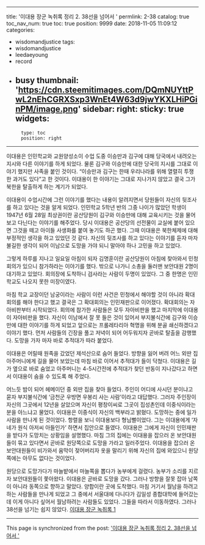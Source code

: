 
---
title: '이대용 장군 녹취록 정리 2.   38선을 넘어서 '
permlink: 2-38
catalog: true
toc_nav_num: true
toc: true
position: 9999
date: 2018-11-05 11:09:12
categories:
- wisdomandjustice
tags:
- wisdomandjustice
- leedaeyoung
- record
- busy
thumbnail: 'https://cdn.steemitimages.com/DQmNUYttPwL2nEhCGRXSxp3WnEt4W63d9jwYKXLHiPGinPM/image.png'
sidebar:
    right:
        sticky: true
widgets:
    -
        type: toc
        position: right
---



이대용은 인민학교와 교원양성소이 수업 도중 이승만과 김구에 대해 당국에서 내려오는 지시와 다른 이야기를 하게 되었다. 물론 김구와 이승만에 대한 당국의 지시를 그대로 이야기 했지만 사족을 붙인 것이다. “이승만과 김구는 한때 우리나라를 위해 열렬히 투쟁한 과거도 있다”고 한 것이다. 이대용이 한 이야기는 그대로 지나가지 않았고 결국 그가 북한을 탈출하게 하는 계기가 되었다. 

이대용이 수업시간에 그런 이야기를 했다는 내용이 알려지면서 당원들이 자신의 뒷조사를 하고 있다는 것을 알게 되었다. 인민학교 5학년 반의 그중 나이가 많았던 학생이 1947년 6월 28일 최상권이란 공산당원이 김구와 이승만에 대해 교육시키는 것을 물어 보고 다닌다는 이야기를 해주었다. 당시 이대용은 공산당의 선전물이 교실에 붙어 있으면 그것을 떼고 아이들 사생화를 붙여 놓기도 하곤 했다. 그때 이대용은 북한체제에 대해 부정적인 생각을 하고 있었던 것 같다. 자신의 뒷조사를 하고 있다는 이야기를 듣자 마자 불길한 생각이 되어 이남으로 도망을 가야 되니 말아야 하나 고민을 하고 있었다. 

그렇게 하루를 지나고 일요일 아침이 되자 김명훈이란 공산당원이 아침에 찾아와서 민청회의가 있으니 참가하라는 이야기를 했다. 밖으로 나가니 소총을 둘러맨 보안대원 2명이 대기하고 있었다. 회의장에 도착하니 검사라는 사람이 두명이 있었다. 그 중 한명은 인민학교도 나오지 못한 미장이였다. 

마침 학교 교장이던 남궁이라는 사람이 이런 사건은 민청에서 해야할 것이 아니라 확대회의를 해야 한다고 했고 결국은 그 확대회의는 인민재판으로 이어졌다. 확대회의는 자아비판부터 시작되었다. 회의에 참가한 사람들은 모두 자아비판을 했고 마지막에 이대용이 자아비판을 했다. 자신이 이남에서 잘 못 들은 것이 있어서 부지불식간에 김구와 이승만에 대한 이야기를 하게 되었고 앞으로는 프롤레타리아 혁명을 위해 분골 쇄신하겠다고 이야기 했다. 먼저 사람들의 긴장을 풀고 저녁이 되어 어두워지자 곧바로 탈출을 감행했다. 도망을 가자 마자 바로 추적대가 따라 붙었다. 

이대용은 어릴때 원족을 갔었던 제석산으로 숨어 들었다. 방향을 잃어 버려 어느 외딴 집 아주머니에게 길을 물어 보았는데 마침 바로 이어서 추적대가 들이 닥쳤다. 이대용은 길가 옆으로 바로 숨었고 아주머니는 4-5시간전에 추적대가 찾던 반동이 지나갔다고 하면서 이대용이 숨을 수 있도록 해 주었다. 

어느듯 밤이 되어 헤메이던 중 외딴 집을 찾아 들었다. 주인이 어디에 사시던 분이냐고 묻자 부지불식간에 ‘금천군 우방면 우봉리 사는 사람’이라고 대답했다. 그러자 주인장이 자신의 그곳에서 12년을 살았으며 자신이 평창이씨로 그곳이 집성촌인데 이중식이라는 분을 아느냐고 물었다. 이대용은 이중식이 자신의 백부라고 밝혔다. 도망하는 중에 일가 사람을 만나게 된 것이었다. 항렬을 보니 이대용보다 형님뻘이었다. 그는 이대용에게 ‘자네가 원식 아저씨 아들인가’ 하면서 집안으로 들였다. 이대용은 그에게 자신이 인민재판을 받다가 도망치는 상황임을 설명했다. 마침 그의 집에는 이대용을 잡으러 온 보안대원들이 묶고 있다면서 곧바로 원당쪽으로 도망을 가라고 일러주었다. 이대용을 잡으러 온 보안대원들이 비가와서 움막이 젖어버리자 옷을 말리기 위해 자신의 집에 와있으니 원당쪽에는 아무도 없다는 것이었다. 

원당으로 도망가다가 마늘밭에서 마늘쪽을 뽑다가 농부에게 걸렸다. 농부가 소리를 지르자 보안대원들이 쫓아왔다. 이대용은 곧바로 도망을 갔다. 그러나 방향을 잘못 잡아 남쪽이 아니라 동쪽으로 향하고 말았다. 양합이란 곳에 도착했다. 마침 거기서 월남을 하려고 하는 사람들을 만나게 되었고 그 중에서 서울대에 다니다가 김일성 종합대학에 들어갔는데 이게 아니다 싶어서 월남하려는 사람들도 있었다. 그들을 따라서 이동하였다. 그러나 38선을 넘기는 쉽지 않았다. 
[이대용 장군 녹취록 1](https://steemit.com/wisdomandjustice/@wisdomandjustice/43s2kx-1)

- - -

This page is synchronized from the post: ['이대용 장군 녹취록 정리 2.   38선을 넘어서 '](https://steemit.com/@wisdomandjustice/2-38)
